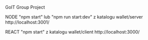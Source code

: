 GoIT Group Project

NODE "npm start" lub "npm run start:dev" z katalogu wallet/server http://localhost:3001/

REACT "npm start" z katalogu wallet/client http://localhost:3000/
